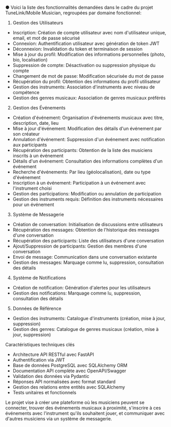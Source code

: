 ● Voici la liste des fonctionnalités demandées dans le cadre du projet
  TuneLink/Mobile Musician, regroupées par domaine fonctionnel:

  1. Gestion des Utilisateurs

  - Inscription: Création de compte utilisateur avec nom d'utilisateur unique, email,
   et mot de passe sécurisé
  - Connexion: Authentification utilisateur avec génération de token JWT
  - Déconnexion: Invalidation du token et terminaison de session
  - Mise à jour du profil: Modification des informations personnelles (photo, bio,
  localisation)
  - Suppression de compte: Désactivation ou suppression physique du compte
  - Changement de mot de passe: Modification sécurisée du mot de passe
  - Récupération du profil: Obtention des informations du profil utilisateur
  - Gestion des instruments: Association d'instruments avec niveau de compétence
  - Gestion des genres musicaux: Association de genres musicaux préférés

  2. Gestion des Événements

  - Création d'événement: Organisation d'événements musicaux avec titre, description,
   date, lieu
  - Mise à jour d'événement: Modification des détails d'un événement par son créateur
  - Annulation d'événement: Suppression d'un événement avec notification aux
  participants
  - Récupération des participants: Obtention de la liste des musiciens inscrits à un
  événement
  - Détails d'un événement: Consultation des informations complètes d'un événement
  - Recherche d'événements: Par lieu (géolocalisation), date ou type d'événement
  - Inscription à un événement: Participation à un événement avec l'instrument choisi
  - Gestion des participations: Modification ou annulation de participation
  - Gestion des instruments requis: Définition des instruments nécessaires pour un
  événement

  3. Système de Messagerie

  - Création de conversation: Initialisation de discussions entre utilisateurs
  - Récupération des messages: Obtention de l'historique des messages d'une
  conversation
  - Récupération des participants: Liste des utilisateurs d'une conversation
  - Ajout/Suppression de participants: Gestion des membres d'une conversation
  - Envoi de message: Communication dans une conversation existante
  - Gestion des messages: Marquage comme lu, suppression, consultation des détails

  4. Système de Notifications

  - Création de notification: Génération d'alertes pour les utilisateurs
  - Gestion des notifications: Marquage comme lu, suppression, consultation des
  détails

  5. Données de Référence

  - Gestion des instruments: Catalogue d'instruments (création, mise à jour,
  suppression)
  - Gestion des genres: Catalogue de genres musicaux (création, mise à jour,
  suppression)

  Caractéristiques techniques clés

  - Architecture API RESTful avec FastAPI
  - Authentification via JWT
  - Base de données PostgreSQL avec SQLAlchemy ORM
  - Documentation API complète avec OpenAPI/Swagger
  - Validation des données via Pydantic
  - Réponses API normalisées avec format standard
  - Gestion des relations entre entités avec SQLAlchemy
  - Tests unitaires et fonctionnels

  Le projet vise à créer une plateforme où les musiciens peuvent se connecter,
  trouver des événements musicaux à proximité, s'inscrire à ces événements avec
  l'instrument qu'ils souhaitent jouer, et communiquer avec d'autres musiciens via un
   système de messagerie.